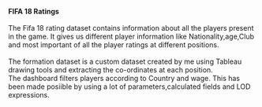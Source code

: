 <b>FIFA 18 Ratings</b>
<br><br>
The Fifa 18 rating dataset contains information about all the players present in the game. It gives us different player information like Nationality,age,Club and most important 
of all the player ratings at different positions.<br><br>
The formation dataset is a custom dataset created by me using Tableau drawing tools and extracting the co-ordinates at each position.<br>
The dashboard filters players according to Country and wage. This has been made posiible by using a lot of parameters,calculated fields and LOD expressions.
